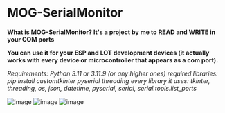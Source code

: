# MOG-SerialMonitor

**What is MOG-SerialMonitor? It's a project by me to READ and WRITE in your COM ports**

__You can use it for your ESP and LOT development devices (it actually works with every device or microcontroller that appears as a com port).__

*Requirements: Python 3.11 or 3.11.9 (or any higher ones)
required libraries: pip install customtkinter pyserial threading
every library it uses: tkinter, threading, os, json, datetime, pyserial, serial, serial.tools.list_ports*

![image](https://github.com/user-attachments/assets/4048ae93-7962-4248-b007-ce2a2104db6b)
![image](https://github.com/user-attachments/assets/61865d50-fee9-48d5-8c72-4fe2901526f3)
![image](https://github.com/user-attachments/assets/25c04647-4b53-4b26-a1ac-c02de3775d7b)
